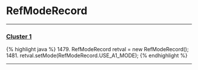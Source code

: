 # RefModeRecord

***

### [Cluster 1](./1)
{% highlight java %}
1479. RefModeRecord retval = new RefModeRecord();
1481. retval.setMode(RefModeRecord.USE_A1_MODE);
{% endhighlight %}

***

